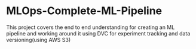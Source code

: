 # MLOps-Complete-ML-Pipeline
This project covers the end to end understanding for creating an ML pipeline and working around it using DVC for experiment tracking and data versioning(using AWS S3)
